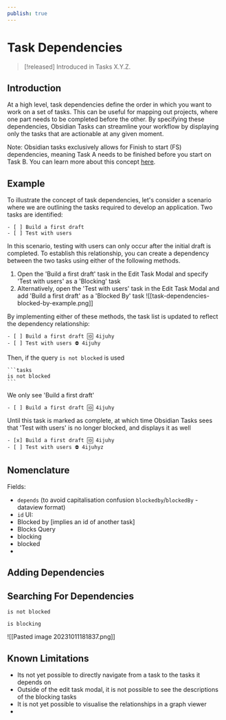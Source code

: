 ```yaml
---
publish: true
---
```


# Task Dependencies

> [!released]
> Introduced in Tasks X.Y.Z.

## Introduction

At a high level, task dependencies define the order in which you want to work on a set of tasks.
This can be useful for mapping out projects, where one part needs to be completed before the other.
By specifying these dependencies, Obsidian Tasks can streamline your workflow by displaying only the tasks that are actionable at any given moment.

Note: Obsidian tasks exclusively allows for Finish to start (FS) dependencies, meaning Task A needs to be finished before you start on Task B. You can learn more about this concept [here](https://en.wikipedia.org/wiki/Dependency_(project_management)).

## Example

To illustrate the concept of task dependencies, let's consider a scenario where we are outlining the tasks required to develop an application. Two tasks are identified:

```text
- [ ] Build a first draft
- [ ] Test with users
```

In this scenario, testing with users can only occur after the initial draft is completed. To establish this relationship, you can create a dependency between the two tasks using either of the following methods.

1. Open the 'Build a first draft' task in the Edit Task Modal and specify 'Test with users' as a 'Blocking' task
2. Alternatively, open the 'Test with users' task in the Edit Task Modal and add 'Build a first draft' as a 'Blocked By' task
![[task-dependencies-blocked-by-example.png]]

By implementing either of these methods, the task list is updated to reflect the dependency relationship:

```text
- [ ] Build a first draft 🆔 4ijuhy
- [ ] Test with users ⛔️ 4ijuhy
```

Then, if the query `is not blocked` is used

    ```tasks
    is not blocked
    ```

We only see 'Build a first draft'

```text
- [ ] Build a first draft 🆔 4ijuhy
```

Until this task is marked as complete, at which time Obsidian Tasks sees that 'Test with users' is no longer blocked, and displays it as well

```text
- [x] Build a first draft 🆔 4ijuhy
- [ ] Test with users ⛔️ 4ijuhyz
```

## Nomenclature

Fields:

- `depends` (to avoid capitalisation confusion `blockedby`/`blockedBy` - dataview format)
- `id`
UI:
- Blocked by [implies an id of another task]
- Blocks
Query
- blocking
- blocked
-

## Adding Dependencies

## Searching For Dependencies

`is not blocked`

`is blocking`

![[Pasted image 20231011181837.png]]

## Known Limitations

- Its not yet possible to directly navigate from a task to the tasks it depends on
- Outside of the edit task modal, it is not possible to see the descriptions of the blocking tasks
- It is not yet possible to visualise the relationships in a graph viewer
-
